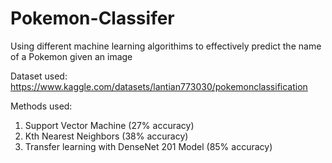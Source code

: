 # Pokemon-Classifer
Using different machine learning algorithims to effectively predict the name of a Pokemon given an image

Dataset used:
https://www.kaggle.com/datasets/lantian773030/pokemonclassification

Methods used:
1. Support Vector Machine (27% accuracy)
2. Kth Nearest Neighbors (38% accuracy)
3. Transfer learning with DenseNet 201 Model (85% accuracy)
